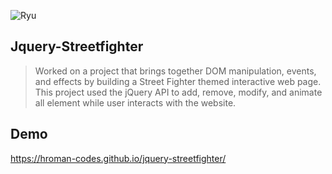 ![Ryu](images/ryu.gif)

## Jquery-Streetfighter
>Worked on a project that brings together DOM manipulation, events, and effects by building a Street Fighter themed interactive web page. This project used the jQuery API to add, remove, modify, and animate all element while user interacts with the website.

## Demo
https://hroman-codes.github.io/jquery-streetfighter/
